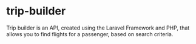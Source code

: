 # trip-builder
Trip builder is an API, created using the Laravel Framework and PHP, that allows you to find flights for a passenger, based on search criteria.
